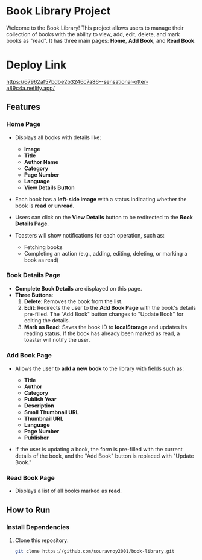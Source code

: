 # Book Library Project

Welcome to the Book Library! This project allows users to manage their collection of books with the ability to view, add, edit, delete, and mark books as "read". It has three main pages: **Home**, **Add Book**, and **Read Book**.

# Deploy Link

https://67962af57bdbe2b3246c7a86--sensational-otter-a89c4a.netlify.app/

## Features

### Home Page

- Displays all books with details like:

  - **Image**
  - **Title**
  - **Author Name**
  - **Category**
  - **Page Number**
  - **Language**
  - **View Details Button**

- Each book has a **left-side image** with a status indicating whether the book is **read** or **unread**.

- Users can click on the **View Details** button to be redirected to the **Book Details Page**.

- Toasters will show notifications for each operation, such as:
  - Fetching books
  - Completing an action (e.g., adding, editing, deleting, or marking a book as read)

### Book Details Page

- **Complete Book Details** are displayed on this page.
- **Three Buttons**:
  1. **Delete**: Removes the book from the list.
  2. **Edit**: Redirects the user to the **Add Book Page** with the book's details pre-filled. The "Add Book" button changes to "Update Book" for editing the details.
  3. **Mark as Read**: Saves the book ID to **localStorage** and updates its reading status. If the book has already been marked as read, a toaster will notify the user.

### Add Book Page

- Allows the user to **add a new book** to the library with fields such as:

  - **Title**
  - **Author**
  - **Category**
  - **Publish Year**
  - **Description**
  - **Small Thumbnail URL**
  - **Thumbnail URL**
  - **Language**
  - **Page Number**
  - **Publisher**

- If the user is updating a book, the form is pre-filled with the current details of the book, and the "Add Book" button is replaced with "Update Book."

### Read Book Page

- Displays a list of all books marked as **read**.

## How to Run

### Install Dependencies

1. Clone this repository:
   ```bash
   git clone https://github.com/souravroy2001/book-library.git
   ```
